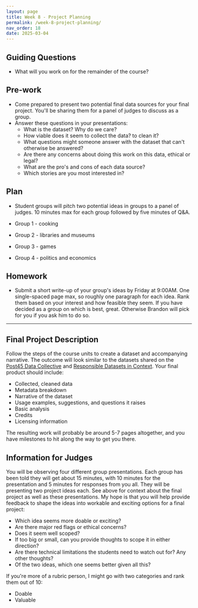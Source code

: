 ```yaml
---
layout: page
title: Week 8 - Project Planning
permalink: /week-8-project-planning/
nav_order: 18
date: 2025-03-04
---
```


## Guiding Questions

* What will you work on for the remainder of the course? 

## Pre-work

* Come prepared to present two potential final data sources for your final project. You'll be sharing them for a panel of judges to discuss as a group. 
* Answer these questions in your presentations:
    * What is the dataset? Why do we care?
    * How viable does it seem to collect the data? to clean it?
    * What questions might someone answer with the dataset that can't otherwise be answered?
    * Are there any concerns about doing this work on this data, ethical or legal?
    * What are the pro's and cons of each data source?
    * Which stories are you most interested in?

## Plan

* Student groups will pitch two potential ideas in groups to a panel of judges. 10 minutes max for each group followed by five minutes of Q&A.

* Group 1 - cooking
* Group 2 - libraries and museums
* Group 3 - games
* Group 4 - politics and economics

## Homework

* Submit a short write-up of your group's ideas by Friday at 9:00AM. One single-spaced page max, so roughly one paragraph for each idea. Rank them based on your interest and how feasible they seem. If you have decided as a group on which is best, great. Otherwise Brandon will pick for you if you ask him to do so. 

---

## Final Project Description

Follow the steps of the course units to create a dataset and accompanying narrative. The outcome will look similar to the datasets shared on the [Post45 Data Collective](https://data.post45.org/) and [Responsible Datasets in Context](https://www.responsible-datasets-in-context.com/). Your final product should include:

* Collected, cleaned data
* Metadata breakdown
* Narrative of the dataset
* Usage examples, suggestions, and questions it raises
* Basic analysis
* Credits
* Licensing information

The resulting work will probably be around 5-7 pages altogether, and you have milestones to hit along the way to get you there. 

## Information for Judges

You will be observing four different group presentations. Each group has been told they will get about 15 minutes, with 10 minutes for the presentation and 5 minutes for responses from you all. They will be presenting two project ideas each. See above for context about the final project as well as these presentations. My hope is that you will help provide feedback to shape the ideas into workable and exciting options for a final project:

* Which idea seems more doable or exciting?
* Are there major red flags or ethical concerns?
* Does it seem well scoped?
* If too big or small, can you provide thoughts to scope it in either direction?
* Are there technical limitations the students need to watch out for?
Any other thoughts?
* Of the two ideas, which one seems better given all this?

If you're more of a rubric person, I might go with two categories and rank them out of 10:

* Doable
* Valuable